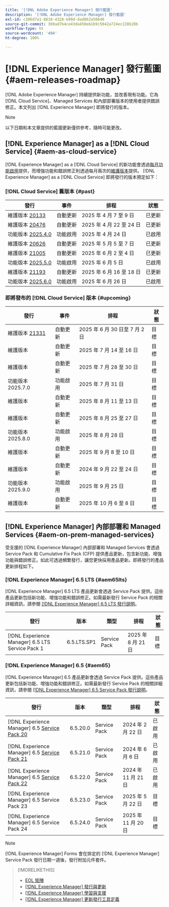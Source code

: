 ```yaml
---
title: '[!DNL Adobe Experience Manager] 發行藍圖'
description: '[!DNL Adobe Experience Manager] 發行藍圖'
exl-id: c106d7a1-8810-4328-b99d-dad862a50640
source-git-commit: 369ad7b4ce43da450e61b9c5042a724ec228b28b
workflow-type: ht
source-wordcount: '494'
ht-degree: 100%

---
```



# [!DNL Experience Manager] 發行藍圖 {#aem-releases-roadmap}

[!DNL Adobe Experience Manager] 持續提供新功能，並改善現有功能。它為 [!DNL Cloud Service]、Managed Services 和內部部署版本的使用者提供錯誤修正。本文列出 [!DNL Experience Manager] 即將發行的版本。

>[!NOTE]
>
>以下日期和本文章提供的藍圖更新僅供參考，隨時可能更改。

## [!DNL Experience Manager] as a [!DNL Cloud Service] {#aem-as-cloud-service}

[!DNL Experience Manager] as a [!DNL Cloud Service] 的新功能會透過[每月功能啟用](https://experienceleague.adobe.com/zh-hant/docs/experience-manager-cloud-service/content/release-notes/release-notes/release-notes-current)提供，而增強功能和錯誤修正則透過每月兩次的[維護版本](https://experienceleague.adobe.com/zh-hant/docs/experience-manager-cloud-service/content/release-notes/maintenance/latest)提供。
[!DNL Experience Manager] as a [!DNL Cloud Service] 即將發行的版本預定如下：

### [!DNL Cloud Service] 舊版本 {#past}

| 發行 | 事件 | 排程 | 狀態 |
|---|---|---|---|
| 維護版本 [20133](https://experienceleague.adobe.com/zh-hant/docs/experience-manager-cloud-service/content/release-notes/maintenance/2025/2025-4-0#20133) | 自動更新 | 2025 年 4 月 7 至 9 日 | 已更新 |
| 維護版本 [20476](https://experienceleague.adobe.com/zh-hant/docs/experience-manager-cloud-service/content/release-notes/maintenance/2025/2025-4-0#20476) | 自動更新 | 2025 年 4 月 22 至 24 日 | 已更新 |
| 功能版本 [2025.4.0](https://experienceleague.adobe.com/zh-hant/docs/experience-manager-cloud-service/content/release-notes/release-notes/2025/release-notes-2025-4-0) | 功能啟用 | 2025 年 4 月 24 日 | 已啟用 |
| 維護版本 [20626](https://experienceleague.adobe.com/zh-hant/docs/experience-manager-cloud-service/content/release-notes/maintenance/2025/2025-5-0#20626) | 自動更新 | 2025 年 5 月 5 至 7 日 | 已更新 |
| 維護版本 [21005](https://experienceleague.adobe.com/zh-hant/docs/experience-manager-cloud-service/content/release-notes/maintenance/2025/2025-5-0#21005) | 自動更新 | 2025 年 6 月 2 至 4 日 | 已更新 |
| 功能版本 [2025.5.0](https://experienceleague.adobe.com/zh-hant/docs/experience-manager-cloud-service/content/release-notes/release-notes/2025/release-notes-2025-5-0) | 功能啟用 | 2025 年 6 月 5 日 | 已啟用 |
| 維護版本 [21193](https://experienceleague.adobe.com/zh-hant/docs/experience-manager-cloud-service/content/release-notes/maintenance/2025/2025-6-0) | 自動更新 | 2025 年 6 月 16 至 18 日 | 已更新 |
| 功能版本 [2025.6.0](https://experienceleague.adobe.com/zh-hant/docs/experience-manager-cloud-service/content/release-notes/release-notes/release-notes-current) | 功能啟用 | 2025 年 6 月 26 日 | 已啟用 |

### 即將發布的 [!DNL Cloud Service] 版本 {#upcoming}

| 發行 | 事件 | 排程 | 狀態 |
|---|---|---|---|
| 維護版本 [21331](https://experienceleague.adobe.com/zh-hant/docs/experience-manager-cloud-service/content/release-notes/maintenance/latest) | 自動更新 | 2025 年 6 月 30 日至 7 月 2 日 | 目標 |
| 維護版本 | 自動更新 | 2025 年 7 月 14 至 16 日 | 目標 |
| 維護版本 | 自動更新 | 2025 年 7 月 28 至 30 日 | 目標 |
| 功能版本 2025.7.0 | 功能啟用 | 2025 年 7 月 31 日 | 目標 |
| 維護版本 | 自動更新 | 2025 年 8 月 11 至 13 日 | 目標 |
| 維護版本 | 自動更新 | 2025 年 8 月 25 至 27 日 | 目標 |
| 功能版本 2025.8.0 | 功能啟用 | 2025 年 8 月 28 日 | 目標 |
| 維護版本 | 自動更新 | 2025 年 9 月 8 至 10 日 | 目標 |
| 維護版本 | 自動更新 | 2024 年 9 月 22 至 24 日 | 目標 |
| 功能版本 2025.9.0 | 功能啟用 | 2025 年 9 月 25 日 | 目標 |
| 維護版本 | 自動更新 | 2025 年 10 月 6 至 8 日 | 目標 |

## [!DNL Experience Manager] 內部部署和 Managed Services {#aem-on-prem-managed-services}

受支援的 [!DNL Experience Manager] 內部部署和 Managed Services 會透過 Service Pack 和 Cumulative Fix Pack (CFP) 提供產品更新，包含新功能、增強功能與錯誤修正。如此可透過頻繁發行，讓您更快採用產品更新。即將發行的產品更新排程如下。

### [!DNL Experience Manager] 6.5 LTS {#aem65lts}

[!DNL Experience Manager] 6.5 LTS 產品更新會透過 Service Pack 提供。這些產品更新包括新功能、增強功能和錯誤修正。如需最新發行 Service Pack 的相關詳細資訊，請參閱 [[!DNL Experience Manager] 6.5 LTS 發行說明](https://experienceleague.adobe.com/zh-hant/docs/experience-manager-65-lts/content/release-notes/release-notes)。

| 發行 | 版本 | 類型 | 排程 | 狀態 |
|---|---|---|---|---|
| [!DNL Experience Manager] 6.5 LTS Service Pack 1 | 6.5.LTS.SP1 | Service Pack | 2025 年 8 月 21 日 | 目標 |

### [!DNL Experience Manager] 6.5 {#aem65}

[!DNL Experience Manager] 6.5 產品更新會透過 Service Pack 提供。這些產品更新包括新功能、增強功能和錯誤修正。如需最新發行 Service Pack 的相關詳細資訊，請參閱 [[!DNL Experience Manager] 6.5 Service Pack 發行說明](https://experienceleague.adobe.com/zh-hant/docs/experience-manager-65/content/release-notes/release-notes)。

| 發行 | 版本 | 類型 | 排程 | 狀態 |
|---|---|---|---|---|
| [!DNL Experience Manager] 6.5 [Service Pack 20](https://experienceleague.adobe.com/zh-hant/docs/experience-manager-65/content/release-notes/service-pack/6-5-20) | 6.5.20.0 | Service Pack | 2024 年 2 月 22 日 | 已啟用 |
| [!DNL Experience Manager] 6.5 [Service Pack 21](https://experienceleague.adobe.com/zh-hant/docs/experience-manager-65/content/release-notes/service-pack/6-5-21) | 6.5.21.0 | Service Pack | 2024 年 6 月 6 日 | 已啟用 |
| [!DNL Experience Manager] 6.5 [Service Pack 22](https://experienceleague.adobe.com/zh-hant/docs/experience-manager-65/content/release-notes/release-notes) | 6.5.22.0 | Service Pack | 2024 年 11 月 21 日 | 已啟用 |
| [!DNL Experience Manager] 6.5 Service Pack 23 | 6.5.23.0 | Service Pack | 2025 年 5 月 22 日 | 目標 |
| [!DNL Experience Manager] 6.5 Service Pack 24 | 6.5.24.0 | Service Pack | 2025 年 11 月 20 日 | 目標 |

>[!NOTE]
>
>[!DNL Experience Manager] Forms 會在排定的 [!DNL Experience Manager] Service Pack 發行日期一週後，發行附加元件套件。

>[!MORELIKETHIS]
>
>* [EOL 矩陣](https://helpx.adobe.com/tw/support/programs/eol-matrix.html)
>* [[!DNL Experience Manager] 發行與更新](https://experienceleague.adobe.com/zh-hant/docs/experience-manager-release-information/aem-release-updates/aem-releases-updates)
>* [[!DNL Experience Manager] 學習與支援](https://experienceleague.adobe.com/zh-hant/docs/experience-manager-cloud-service)
>* [[!DNL Experience Manager] 更新發行工具定義](/help/using/update-release-vehicle-definitions.md)
